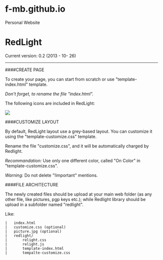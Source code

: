 f-mb.github.io
==============

Personal Website

RedLight
========

Current version: 0.2 (2013 - 10- 26)

***

####CREATE PAGE


To create your page, you can start from scratch or use "template-index.html" template.

*Don't forget, to rename the file "index.html".*

The following icons are included in RedLight:

<img src="icons/icons.jpg"/>

####CUSTOMIZE LAYOUT

By default, RedLight layout use a grey-based layout.
You can customize it using the "template-customize.css" template.

Rename the file "customize.css", and it will be automatically charged by Redlight.

*Recommandation:* Use only one different color, called "On Color" in "template-customize.css".

*Warning:* Do not delete "!important" mentions.

####FILE ARCHITECTURE

The newly created files should be upload at your main web folder (as any other file, like pictures, pgp keys etc.); while Redlight library should be upload in a subfolder named "redlight".

Like:

	|	index.html
	|	customize.css (optional)
	|	picture.jpg (optional)
	|	redlight/
	|		relight.css
	|		relight.js
	|		template-index.html
	|		tempalte-customize.css

